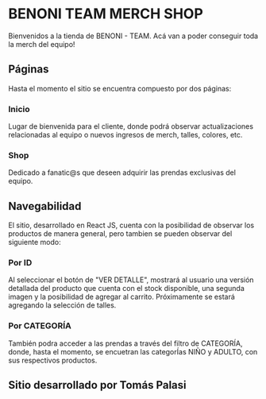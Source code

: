 # BENONI TEAM MERCH SHOP

Bienvenidos a la tienda de BENONI - TEAM. Acá van a poder conseguir toda la merch del equipo!

## Páginas

Hasta el momento el sitio se encuentra compuesto por dos páginas:

### Inicio

Lugar de bienvenida para el cliente, donde podrá observar actualizaciones relacionadas al equipo o nuevos ingresos de merch, talles, colores, etc.

### Shop

Dedicado a fanatic@s que deseen adquirir las prendas exclusivas del equipo.

## Navegabilidad

El sitio, desarrollado en React JS, cuenta con la posibilidad de observar los productos de manera general, pero tambien se pueden observar del siguiente modo:

### Por ID

Al seleccionar el botón de "VER DETALLE", mostrará al usuario una versión detallada del producto que cuenta con el stock disponible, una segunda imagen y la posibilidad de agregar al carrito. Próximamente se estará agregando la selección de talles.

### Por CATEGORÍA

También podra acceder a las prendas a través del filtro de CATEGORÍA, donde, hasta el momento, se encuetran las categorÍas NIÑO y ADULTO, con sus respectivos productos.

## Sitio desarrollado por Tomás Palasi